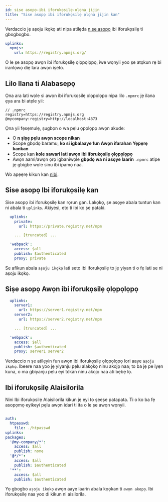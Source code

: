 ```yaml
---
id: sise asopọ-ibi iforukọsilẹ-ọlọna jijin
title: "Sise asopọ ibi iforukọsilẹ ọlọna jijin kan"
---
```


Verdaccio jẹ aṣoju ikọkọ ati nipa atilẹda [n se asopọ](uplinks.md) ibi iforukọsilẹ ti gbogbogbo.

```yaml
uplinks:
  npmjs:
    url: https://registry.npmjs.org/
```

O le ṣe asopọ awọn ibi iforukọsilẹ ọlọpọlọpọ, iwe wọnyii yoo ṣe atọkun rẹ bi iranlọwọ diẹ lara awọn iṣeto.

## Lilo Ilana ti Alabasepọ

Ọna ara lati wọle si awọn ibi iforukọsilẹ ọlọpọlọpọ nipa lilo `.npmrc` jẹ ilana ẹya ara bi atẹle yii:

```
// .npmrc
registry=https://registry.npmjs.org
@mycompany:registry=http://localhost:4873
```

Ọna yii fẹsẹmulẹ, ṣugbọn o wa pẹlu ọpọlọpọ awọn akude:

* O **n ṣiṣẹ pẹlu awọn scope nikan**
* Scope gbọdọ baramu, **ko si igbalaaye fun Awọn ifarahan Yẹpẹrẹ kankan**
* Scope kan **kole sawari lati awọn ibi iforukọsilẹ ọlọpọlọpọ**
* Awọn aami/awọn ọrọ igbaniwọle **gbọdọ wa ni asọye laarin** `.npmrc` atipe jẹ gbigbe wọle sinu ibi ipamọ naa.

Wo apẹẹrẹ kikun kan [nibi](https://stackoverflow.com/questions/54543979/npmrc-multiple-registries-for-the-same-scope/54550940#54550940).

## Sise asopọ Ibi iforukọsilẹ kan

Sise asopọ ibi iforukọsilẹ kan rọrun gan. Lakọkọ, ṣe asọye abala tuntun kan ni abala ti `uplinks`. Akiyesi, eto ti ibi ko ṣe pataki.

```yaml
  uplinks:
    private:
      url: https://private.registry.net/npm

    ... [truncated] ...

  'webpack':
    access: $all
    publish: $authenticated
    proxy: private

```

Se afikun abala `aṣoju ikọkọ` lati seto ibi iforukọsilẹ to jẹ yiyan ti o fẹ lati se ni aṣoju ikọkọ.

## Siṣe asopọ Awọn ibi iforukọsilẹ ọlọpọlọpọ

```yaml
  uplinks:
    server1:
      url: https://server1.registry.net/npm
    server2:
      url: https://server2.registry.net/npm

    ... [truncated] ...

  'webpack':
    access: $all
    publish: $authenticated
    proxy: server1 server2
```

Verdaccio n ṣe atilẹyin fun awọn ibi iforukọsilẹ ọlọpọlọpọ lori aaye `aṣoju ikọkọ`. Ibeere ​​naa yoo jẹ yiyanju pẹlu alakọkọ ninu akojọ naa; to ba jẹ pe iyẹn kuna, o ma gbiyanju pẹlu eyi tókàn ninu akojọ naa ati bẹbẹ lọ.

## Ibi iforukọsilẹ Alaisilorila

Nini Ibi iforukọsilẹ Alaisilorila kikun jẹ eyi to ṣeeṣe patapata. Ti o ko ba fẹ asopọmọ eyikeyi pẹlu awọn idari ti ita o le ṣe awọn wọnyii.

```yaml

auth:
  htpasswd:
    file: ./htpasswd
uplinks:
packages:
  '@my-company/*':
    access: $all
    publish: none
  '@*/*':
    access: $all
    publish: $authenticated
  '**':
    access: $all
    publish: $authenticated
```

Yọ gbogbo `aṣoju ikọkọ` awọn aaye laarin abala kọọkan ti `awọn akopọ`. Ibi iforukọsilẹ naa yoo di kikun ni aisilorila.
